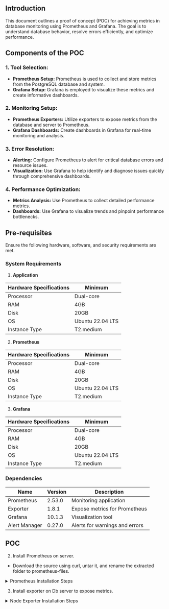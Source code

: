 ## Introduction

This document outlines a proof of concept (POC) for achieving metrics in database monitoring using Prometheus and Grafana. The goal is to understand database behavior, resolve errors efficiently, and optimize performance.

## Components of the POC

### 1. Tool Selection:

- **Prometheus Setup:** Prometheus is used to collect and store metrics from the PostgreSQL database and system.
- **Grafana Setup:** Grafana is employed to visualize these metrics and create informative dashboards.

### 2. Monitoring Setup:

- **Prometheus Exporters:** Utilize exporters to expose metrics from the database and server to Prometheus.
- **Grafana Dashboards:** Create dashboards in Grafana for real-time monitoring and analysis.

### 3. Error Resolution:

- **Alerting:** Configure Prometheus to alert for critical database errors and resource issues.
- **Visualization:** Use Grafana to help identify and diagnose issues quickly through comprehensive dashboards.

### 4. Performance Optimization:

- **Metrics Analysis:** Use Prometheus to collect detailed performance metrics.
- **Dashboards:** Use Grafana to visualize trends and pinpoint performance bottlenecks.

## Pre-requisites

Ensure the following hardware, software, and security requirements are met.

### System Requirements

1. **Application**

| Hardware Specifications | Minimum |
|-------------------------|---------|
| Processor               | Dual-core |
| RAM                     | 4GB       |
| Disk                    | 20GB      |
| OS                      | Ubuntu 22.04 LTS |
| Instance Type           | T2.medium |


2. **Prometheus**

| Hardware Specifications | Minimum |
|-------------------------|---------|
| Processor               | Dual-core |
| RAM                     | 4GB       |
| Disk                    | 20GB      |
| OS                      | Ubuntu 22.04 LTS |
| Instance Type           | T2.medium |

3. **Grafana**

| Hardware Specifications | Minimum |
|-------------------------|---------|
| Processor               | Dual-core |
| RAM                     | 4GB       |
| Disk                    | 20GB      |
| OS                      | Ubuntu 22.04 LTS |
| Instance Type           | T2.medium |

### Dependencies

| Name             | Version | Description                     |
|------------------|---------|---------------------------------|
| Prometheus       | 2.53.0  | Monitoring application          |
| Exporter         | 1.8.1   | Expose metrics for Prometheus   |
| Grafana          | 10.1.3  | Visualization tool              |
| Alert Manager    | 0.27.0  | Alerts for warnings and errors  |




##  POC 

2. Install Prometheus on server.

- Download the source using curl, untar it, and rename the extracted folder to prometheus-files.
<details>
  <summary>Prometheus Installation Steps</summary>

<br> <tab><tab><pre><code>sudo apt update
wget https://github.com/prometheus/prometheus/releases/download/v2.53.0/prometheus-2.53.0.linux-amd64.tar.gz
tar -xzvf prometheus-2.53.0.linux-amd64.tar.gz
mv prometheus-2.53.0.linux-amd64 prometheus-files

</pre></code><br>**OUTPUT :** <br>![Screenshot from 2024-06-20 05-59-48](https://github.com/MyGurukulam-P8/Sanatak_batchP8_Doc/assets/164150254/7f9e719d-4b65-4fc3-86c3-51d5dec2a7e3)<br>
![Screenshot from 2024-06-20 06-04-11](https://github.com/MyGurukulam-P8/Sanatak_batchP8_Doc/assets/164150254/e7b13389-bdc4-4936-bb12-a9c56d47b581)<br>


- Create a Prometheus user, required directories, and make Prometheus the user as the owner of those directories.



<br> <tab><tab><pre><code>sudo useradd --no-create-home --shell /bin/false prometheus
sudo mkdir /etc/prometheus
sudo mkdir /var/lib/prometheus
sudo chown prometheus:prometheus /etc/prometheus
sudo chown prometheus:prometheus /var/lib/prometheus</pre></code><br>**OUTPUT :** <br>![Screenshot from 2024-06-20 06-07-41](https://github.com/MyGurukulam-P8/Sanatak_batchP8_Doc/assets/164150254/c043cb89-bf6b-4c94-861e-f8e2aeab4de1)
<br>

- Copy prometheus and promtool binary from prometheus-files folder to /usr/local/bin and change the ownership to prometheus user.

<br> <tab><tab><pre><code>sudo cp prometheus-files/prometheus /usr/local/bin/
sudo cp prometheus-files/promtool /usr/local/bin/
sudo chown prometheus:prometheus /usr/local/bin/prometheus
sudo chown prometheus:prometheus /usr/local/bin/promtool</pre></code><br>**OUTPUT :** <br>![Screenshot from 2024-06-20 06-08-05](https://github.com/MyGurukulam-P8/Sanatak_batchP8_Doc/assets/164150254/be4f5d3d-2733-4fd7-8bf3-55c4e4629fca)
<br>

- Move the consoles and console_libraries directories from prometheus-files to /etc/prometheus folder and change the ownership to prometheus user.


<br> <tab><tab><pre><code>sudo cp -r prometheus-files/consoles /etc/prometheus
sudo cp -r prometheus-files/console_libraries /etc/prometheus
sudo chown -R prometheus:prometheus /etc/prometheus/consoles
sudo chown -R prometheus:prometheus /etc/prometheus/console_libraries</pre></code><br>**OUTPUT :** <br>![Screenshot from 2024-06-20 06-07-59](https://github.com/MyGurukulam-P8/Sanatak_batchP8_Doc/assets/164150254/bd091059-39d4-4cd4-b5d8-5ba5e27dd3ad)
<br>



- Setup Prometheus Configuration and copy the following contents to the prometheus.yml file


<br> <tab><tab><pre><code>sudo vi /etc/prometheus/prometheus.yml</pre></code><br>


<br> <tab><tab><pre><code>

```
global:
  scrape_interval: 10s

scrape_configs:
  - job_name: 'prometheus'
    scrape_interval: 5s
    static_configs:
      - targets: ['localhost:9090']
      


```
      
</pre></code><br>




- Change the ownership of the file to prometheus user.

<br> <tab><tab><pre><code>sudo chown prometheus:prometheus /etc/prometheus/prometheus.yml</pre></code><br>


- Create a prometheus service file.Copy the following content to the file.


<br> <tab><tab><pre><code>sudo vi /etc/systemd/system/prometheus.service</pre></code><br>



<br> <tab><tab><pre><code>[Unit]
Description=Prometheus
Wants=network-online.target
After=network-online.target

[Service]
User=prometheus
Group=prometheus
Type=simple
ExecStart=/usr/local/bin/prometheus \
    --config.file /etc/prometheus/prometheus.yml \
    --storage.tsdb.path /var/lib/prometheus/ \
    --web.console.templates=/etc/prometheus/consoles \
    --web.console.libraries=/etc/prometheus/console_libraries

[Install]
WantedBy=multi-user.target</pre></code><br>


- Reload the systemd service to register the prometheus service and start the prometheus service & check the status.

<br> <tab><tab><pre><code>sudo systemctl daemon-reload
sudo systemctl start prometheus
sudo systemctl status prometheus</pre></code><br><br>**OUTPUT :** <br>![Screenshot from 2024-06-20 06-14-28](https://github.com/MyGurukulam-P8/Sanatak_batchP8_Doc/assets/164150254/e9434af0-773b-4b0b-8e58-859c760c4025)
<br>

- Now you will be able to access the prometheus UI on 9090 port of the prometheus server. 


<br> <tab><tab><pre><code>http://prometheus-ip:9090/graph</pre></code><br><br>**OUTPUT :** <br>![Screenshot from 2024-06-20 06-17-10](https://github.com/MyGurukulam-P8/Sanatak_batchP8_Doc/assets/164150254/3902089c-b17f-487f-a40e-5c70f42adcb7)
<br>

</details>

3. Install exporter on Db server to expose metrics.

<details>
  <summary>Node Exporter  Installation Steps</summary>

- Installing Node exporter.Download the Node Exporter binary to each Couchbase Server that you want to monitor. The Node Exporter will export system related stats.

<br> <tab><tab><pre><code>wget https://github.com/prometheus/node_exporter/releases/download/v1.8.1/node_exporter-1.8.1.linux-amd64.tar.gz</pre></code><br>**OUTPUT :** 

- Create a Node Exporter user, required directories, and make prometheus user as the owner of those directories.

<br> <tab><tab><pre><code>sudo groupadd -f node_exporter
sudo useradd -g node_exporter --no-create-home --shell /bin/false node_exporter
sudo mkdir /etc/node_exporter
sudo chown node_exporter:node_exporter /etc/node_exporter</pre></code><br>**OUTPUT :** <br>![Screenshot from 2024-06-20 06-46-17](https://github.com/MyGurukulam-P8/Sanatak_batchP8_Doc/assets/164150254/990d4138-d56c-417d-aef5-3fe4ad95f22b)
<br>


- Untar and move the downloaded Node Exporter binary
<br> <tab><tab><pre><code>tar -xzvf node_exporter-1.8.1.linux-amd64.tar.gz 
mv node_exporter-1.8.1.linux-amd64 node_exporter-files

</pre></code><br>**OUTPUT :** <br>![Screenshot from 2024-06-20 06-49-42](https://github.com/MyGurukulam-P8/Sanatak_batchP8_Doc/assets/164150254/d0d6dac1-b96b-434f-b318-56024997fa0a)
<br>


- Copy node_exporter binary from node_exporter-files folder to /usr/bin and change the ownership to prometheus user.

<br> <tab><tab><pre><code>sudo cp node_exporter-files/node_exporter /usr/bin/
sudo chown node_exporter:node_exporter /usr/bin/node_exporter<</pre></code><br>


- Create a node_exporter service file.

<br> <tab><tab><pre><code>sudo vi /usr/lib/systemd/system/node_exporter.service</pre></code><br>

- Add the following configuration




<br> <tab><tab><pre><code>[Unit]
Description=Node Exporter
Documentation=https://prometheus.io/docs/guides/node-exporter/
Wants=network-online.target
After=network-online.target

[Service]
User=node_exporter
Group=node_exporter
Type=simple
Restart=on-failure
ExecStart=/usr/bin/node_exporter \
  --web.listen-address=:9200

[Install]
WantedBy=multi-user.target</pre></code>

<br> <tab><tab><pre><code>sudo chmod 664 /usr/lib/systemd/system/node_exporter.service

</pre></code><br>


- Reload the systemd service to register the prometheus service and start the prometheus service.
<br> <tab><tab><pre><code>sudo systemctl daemon-reload
sudo systemctl start node_exporter

</pre></code><br>**OUTPUT :** <br><br>![Screenshot from 2024-06-20 06-58-32](https://github.com/MyGurukulam-P8/Sanatak_batchP8_Doc/assets/164150254/d4335cce-1eb0-4a34-9615-db725c5ea655)
<br>


* Installation grafana tool

(https://grafana.com/docs/grafana/latest/setup-grafana/installation/debian/)

* Note- Grafana by default port is 3000, when you successfully installed grafana hit ip:3000

![image](https://github.com/palash80/Palash-repo/assets/153359214/8d4bc9f8-5acb-4fd3-8f8d-616f2ccdcc7a)

* Then create dashboard & attch query of service metrics for real time monitoring

![image](https://github.com/palash80/Palash-repo/assets/153359214/fd12e57e-e56f-4a26-bff5-e62e2cf61893)


**OUTPUT**

![image](https://github.com/palash80/Palash-repo/assets/153359214/98f3bfad-ab87-4c53-b05b-0683727962b7)



